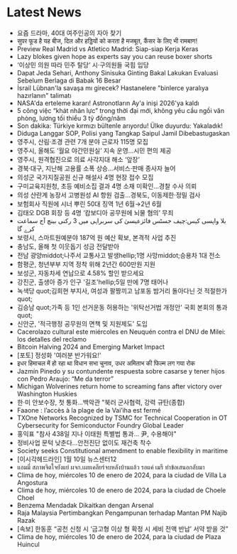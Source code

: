 # Latest News
-  요즘 드라마, 40대 여주인공의 자아 찾기
-  सुपर फूड है यह बीज, दिल और हड्डियों को करता है मजबूत, कैंसर के लिए भी रामबाण!
-  Preview Real Madrid vs Atletico Madrid: Siap-siap Kerja Keras
-  Lazy blokes given hope as experts say you can reuse boxer shorts
-  ‘이상민 의원 따라 민주 탈당’ 시·구의원들 국힘 입당
-  Dapat Jeda Sehari, Anthony Sinisuka Ginting Bakal Lakukan Evaluasi Sebelum Berlaga di Babak 16 Besar
-  İsrail Lübnan'la savaşa mı girecek? Hastanelere "binlerce yaralıya hazırlanın" talimatı
-  NASA'da erteleme kararı! Astronotların Ay'a inişi 2026'ya kaldı
-  5 công việc “khát nhân lực” trong thời đại mới, không yêu cầu ngồi văn phòng, lương tối thiểu 3 tỷ đồng/năm
-  Son dakika: Türkiye kırmızı bültenle arıyordu! Ülke duyurdu: Yakaladık!
-  Diduga Langgar SOP, Polisi yang Tangkap Saipul Jamil Dibebastugaskan
-  영주시, 산림·조경 관련 7개 분야 근로자 115명 모집
-  영주시, 올해도 ‘월요 야간민원실’ 지속 운영…시민 편의 제공
-  영주시, 원격협진으로 의료 사각지대 해소 ‘앞장’
-  경북·대구, 지난해 고용률 소폭 상승…서비스·판매 종사자 늘어
-  의성군 국가지질공원 신규 해설사 4명 현장 접수 모집
-  구미교육지원청, 초등 예비소집 결과 4명 소재 미확인…경찰 수사 의뢰
-  의성 산란계 농장서 고병원성 AI 항원 검출…경북도, 이동제한·정밀 검사
-  보험회사 직원에 시너 뿌린 50대 징역 1년 6월→2년 6월
-  김태오 DGB 회장 등 4명 ‘캄보디아 공무원에 뇌물 혐의’ 무죄
-  بلا واپسی کیس:چیف جسٹس فائزعیسیٰ کی سربراہی میں 3 رکنی بینچ آج سماعت کرے گا
-  보령시, 스마트원예분야 187억 원 예산 확보, 본격적 사업 추진
-  충남도, 올해 첫 이웃돕기 성금 전달받아
-  전남 광양middot;나주서 교통사고 발생hellip;1명 사망middot;승용차 1대 전소
-  함평군, 청년부부 지역 정착 위해 2년간 600만원 지원
-  보성군, 자동차세 연납으로 4.58% 할인 받으세요
-  강진군, 출생아 증가 인구 '길조'hellip;5일 만에 7명 태어나
-  녹색당 quot;김희현 부지사, 여성과 팔짱끼고 남포동 밤거리 돌아다닌 것 적절한가quot;
-  김승남 quot;가족 등 1인 선거운동 허용하는 '위탁선거법 개정안' 국회 본회의 통과quot;
-  신안군, '적극행정 공무원의 면책 및 지원제도' 도입
-  Cacerolazo cultural este miércoles en Neuquén contra el DNU de Milei: los detalles del reclamo
-  Bitcoin Halving 2024 and Emerging Market Impact
-  [포토] 정성화 '여러분 반가워요!'
-  इधर हिमाचल में हो रहा था विधान सभा चुनाव, उधर अमिताभ की फिल्म लग गया रोक
-  Jazmín Pinedo y su contundente respuesta sobre casarse y tener hijos con Pedro Araujo: “Me da terror”
-  Michigan Wolverines return home to screaming fans after victory over Washington Huskies
-  한·미 안보수장, 첫 통화…백악관 "북러 군사협력, 강력 규탄(종합)
-  Faaone : l’accès à la plage de la Vai’iha est fermé
-  TXOne Networks Recognized by TSMC for Technical Cooperation in OT Cybersecurity for Semiconductor Foundry Global Leader
-  홍익표 "참사 438일 지나 이태원 특별법 통과… 尹, 수용해야"
-  정비사업 문턱 낮춘다…안전진단 없이도 재건축 착수
-  Society seeks Constitutional amendment to enable flexibility in maritime
-  [이시각헤드라인] 1월 10일 뉴스센터12
-  แอมมี่ สภาพจิตใจยังแย่ ผจก.เผยเคลียร์จบหลังบ้านแล้ว รอแค่ เมรี ทำข้อเสนอกลับมา
-  Clima de hoy, miércoles 10 de enero de 2024, para la ciudad de Villa La Angostura
-  Clima de hoy, miércoles 10 de enero de 2024, para la ciudad de Choele Choel
-  Benzema Mendadak Dikaitkan dengan Arsenal
-  Raja Malaysia Pertimbangkan Pengampunan terhadap Mantan PM Najib Razak
-  [속보] 한동훈 “공천 신청 시 ‘금고형 이상 형 확정 시 세비 전액 반납’ 서약 받을 것”
-  Clima de hoy, miércoles 10 de enero de 2024, para la ciudad de Plaza Huincul
